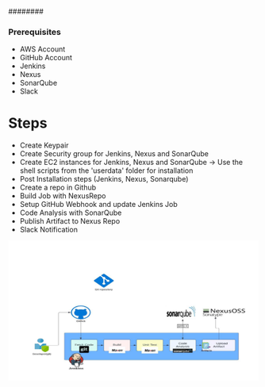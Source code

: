 ########
### Prerequisites
- AWS Account
- GitHub Account
- Jenkins
- Nexus
- SonarQube
- Slack


# Steps
- Create Keypair
- Create Security group for Jenkins, Nexus and SonarQube
- Create EC2 instances for Jenkins, Nexus and SonarQube -> Use the shell scripts from the 'userdata' folder for installation
- Post Installation steps (Jenkins, Nexus, Sonarqube)
- Create a repo in Github
- Build Job with NexusRepo
- Setup GitHub Webhook and update Jenkins Job
- Code Analysis with SonarQube
- Publish Artifact to Nexus Repo
- Slack Notification

![Flow](CI-jenkins.jpg)


